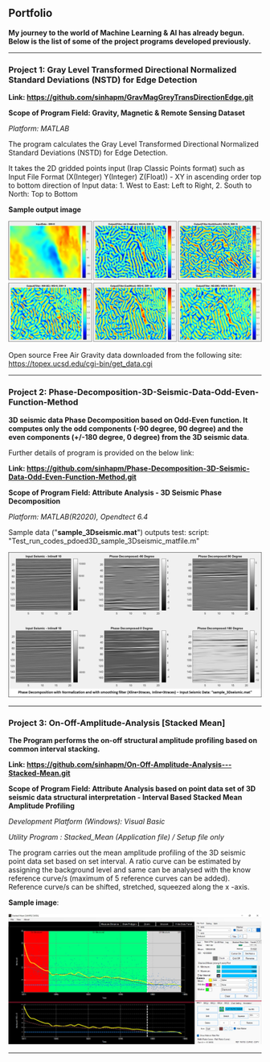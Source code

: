## Portfolio

**My journey to the world of Machine Learning & AI has already begun. Below is the list of some of the project programs developed previously.**

------------------------------------------------------------------------------------------

### Project 1: Gray Level Transformed Directional Normalized Standard Deviations (NSTD) for Edge Detection

**Link: https://github.com/sinhapm/GravMagGreyTransDirectionEdge.git**

**Scope of Program Field: Gravity, Magnetic & Remote Sensing Dataset**

_Platform: MATLAB_

The program calculates the Gray Level Transformed Directional Normalized Standard Deviations (NSTD) for Edge Detection.

It takes the 2D gridded points input (Irap Classic Points format) such as Input File Format (X(Integer) Y(Integer) Z(Float)) - XY in ascending order top to bottom direction of Input data: 1. West to East: Left to Right, 2. South to North: Top to Bottom

**Sample output image**

![](./assets/img/Image_GravLineament.jpg)

Open source Free Air Gravity data downloaded from the following site: https://topex.ucsd.edu/cgi-bin/get_data.cgi

------------------------------------------------------------------------------------------

### Project 2: Phase-Decomposition-3D-Seismic-Data-Odd-Even-Function-Method
**3D seismic data Phase Decomposition based on Odd-Even function. It computes only the odd components (-90 degree, 90 degree) and the even components (+/-180 degree, 0 degree) from the 3D seismic data**.

Further details of program is provided on the below link:

**Link: https://github.com/sinhapm/Phase-Decomposition-3D-Seismic-Data-Odd-Even-Function-Method.git**

**Scope of Program Field: Attribute Analysis - 3D Seismic Phase Decomposition**

_Platform: MATLAB(R2020), Opendtect 6.4_

Sample data ("**sample_3Dseismic.mat**") outputs test: script: "Test_run_codes_pdoed3D_sample_3Dseismic_matfile.m"

![](./assets/img//image_phasedecomposition.jpg)

------------------------------------------------------------------------------------------

### Project 3: On-Off-Amplitude-Analysis [Stacked Mean]
**The Program performs the on-off structural amplitude profiling based on common interval stacking.**

**Link: https://github.com/sinhapm/On-Off-Amplitude-Analysis---Stacked-Mean.git**

**Scope of Program Field: Attribute Analysis based on point data set of 3D seismic data structural interpretation - Interval Based Stacked Mean Amplitude Profiling**

_Development Platform (Windows): Visual Basic_

_Utility Program : Stacked_Mean (Application file) / Setup file only_

The program carries out the mean amplitude profiling of the 3D seismic point data set based on set interval. A ratio curve can be estimated by assigning the background level and same can be analysed with the know reference curve/s (maximum of 5 reference curves can be added). Reference curve/s can be shifted, stretched, squeezed along the x -axis.

**Sample image**:

![](./assets/img/Image_StackedMean.jpg )

------------------------------------------------------------------------------------------


